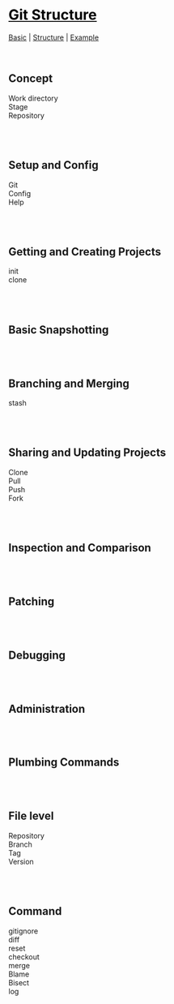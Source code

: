 # [<span style="color:black;">Git Structure</span>](file:./0-Git.md)
[Basic](file:./1-Git-Basic.md) | [Structure](file:./2-Git-Structure.md) | [Example](file:./3-Git-Example.md) 

<br>

## Concept
Work directory <br>
Stage <br>
Repository


<br><br>
## Setup and Config
Git <br>
Config <br>
Help <br>


<br><br>
## Getting and Creating Projects
init <br>
clone <br>


<br><br>
## Basic Snapshotting



<br><br>
## Branching and Merging
stash


<br><br>
## Sharing and Updating Projects
Clone <br>
Pull <br>
Push <br>
Fork


<br><br>
## Inspection and Comparison


<br><br>
## Patching


<br><br>
## Debugging


<br><br>
## Administration


<br><br>
## Plumbing Commands


<br><br>
## File level
Repository <br>
Branch <br>
Tag <br>
Version


<br><br>
## Command
gitignore<br>
diff<br>
reset<br>
checkout<br>
merge<br>
Blame<br>
Bisect<br>
log
